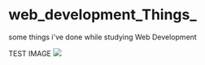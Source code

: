 # web_development_Things_
some things i've done while studying Web Development

TEST IMAGE
<img src="https://i.redd.it/some-cool-wallpapers-v0-9gay3iib47da1.png?width=6058&format=png&auto=webp&s=fcf3d52b1091e58ef6ca6aa4951bbe5b3c2111d0">
